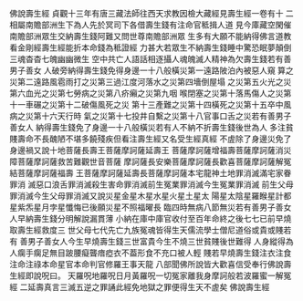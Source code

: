 佛說壽生經
貞觀十三年有唐三藏法師往西天求教因檢大藏經見壽生經一卷有十
二相屬南贍部洲生下為人先於冥司下各借壽生錢有注命官秪揖人道
見今庫藏空閑催南贍部洲眾生交納壽生錢阿難又問世尊南贍部洲眾
生多有大願不能納得佛言道教看金剛經壽生經能折本命錢為秪證經
力甚大若眾生不納壽生錢睡中驚恐眠夢顛倒三魂杳杳七魄幽幽微生
空中共亡人語話相逐攝人魂魄滅人精神為欠壽生錢若有善男子善女
人破旁納得壽生錢免得身邊一十八般橫災第一遠路陂泊內被惡人窺
算之災第二遠路風雹雨打之災第三過江度河落水之災第四墻倒屋塌
之災第五火光之災第六血光之災第七勞病之災第八疥癩之災第九咽
喉閉塞之災第十落馬傷人之災第十一車碾之災第十二破傷風死之災
第十三產難之災第十四橫死之災第十五卒中風病之災第十六天行時
氣之災第十七投井自繫之災第十八官事口舌之災若有善男子善女人
納得壽生錢免了身邊一十八般橫災若有人不納不折壽生錢後世為人
多注貧賤壽命不長醜陋不堪多饒殘疾但看注壽生經又名受生經真經
不虗除了身邊災免了身邊禍又說十地菩薩長壽王菩薩摩訶薩延壽王
菩薩摩訶薩增福壽菩薩摩訶薩消災障菩薩摩訶薩救苦難觀世音菩薩
摩訶薩長安樂菩薩摩訶薩長歡喜菩薩摩訶薩解冤結菩薩摩訶薩福壽
王菩薩摩訶薩延壽長菩薩摩訶薩本宅龍神土地罪消滅滿宅家眷罪消
滅惡口浪舌罪消滅殺生害命罪消滅前生冤業罪消滅今生冤業罪消滅
前生父母罪消滅今生父母罪消滅又說災星金星木星水星火星土星太
陽星太陰星羅睺星計都星紫炁星月孛星懺悔已後願災星不照福曜長
臨四時無病八節無災若有善男子善女人早納壽生錢分明解說漏貫薄
小納在庫中庫官收付至百年命終之後七七已前早燒取壽生經救度三
世父母七代先亡九族冤魂皆得生天儒流學士僧尼道俗或貴或賤若有
善男子善女人今生早燒壽生錢三世富貴今生不燒三世貧賤後世難得
人身縱得為人瘸手瘸足無目跛腰癡聾瘖瘂衣不葢形食不充口被人輕
賤若早燒壽生錢注衣注食注命注祿本命星官本命判官修羅王事天龍
八部聞佛所說皆大歡喜信受奉行佛說壽生經即說呪曰。
天羅呪地羅呪日月黃羅呪一切冤家離我身摩訶般若波羅蜜一解冤經
二延壽真言三滅五逆之罪誦此經免地獄之罪便得生天不虗矣
佛說壽生經
